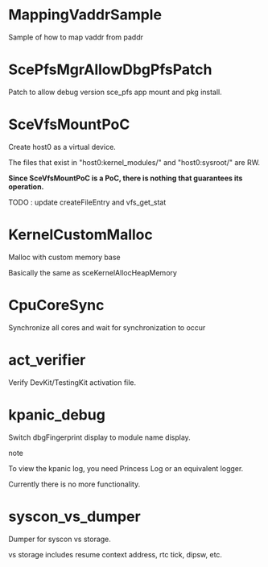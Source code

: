# MappingVaddrSample

Sample of how to map vaddr from paddr

# ScePfsMgrAllowDbgPfsPatch

Patch to allow debug version sce_pfs app mount and pkg install. 

# SceVfsMountPoC

Create host0 as a virtual device.

The files that exist in "host0:kernel_modules/" and "host0:sysroot/" are RW.

__Since SceVfsMountPoC is a PoC, there is nothing that guarantees its operation.__

TODO : update createFileEntry and vfs_get_stat

# KernelCustomMalloc

Malloc with custom memory base

Basically the same as sceKernelAllocHeapMemory

# CpuCoreSync

Synchronize all cores and wait for synchronization to occur

# act_verifier

Verify DevKit/TestingKit activation file.

# kpanic_debug

Switch dbgFingerprint display to module name display.

note

To view the kpanic log, you need Princess Log or an equivalent logger.

Currently there is no more functionality.

# syscon_vs_dumper

Dumper for syscon vs storage.

vs storage includes resume context address, rtc tick, dipsw, etc.
